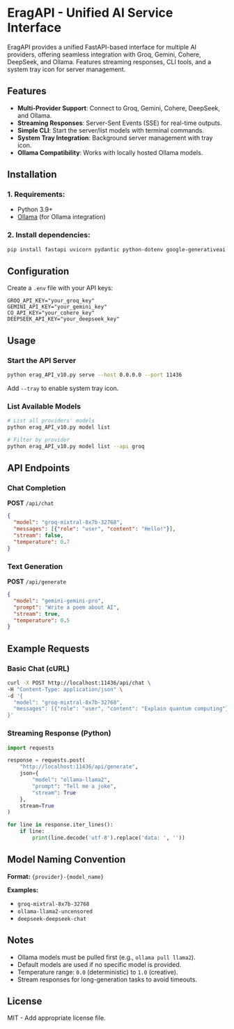 # EragAPI - Unified AI Service Interface

EragAPI provides a unified FastAPI-based interface for multiple AI providers, offering seamless integration with Groq, Gemini, Cohere, DeepSeek, and Ollama. Features streaming responses, CLI tools, and a system tray icon for server management.

## Features
- **Multi-Provider Support**: Connect to Groq, Gemini, Cohere, DeepSeek, and Ollama.
- **Streaming Responses**: Server-Sent Events (SSE) for real-time outputs.
- **Simple CLI**: Start the server/list models with terminal commands.
- **System Tray Integration**: Background server management with tray icon.
- **Ollama Compatibility**: Works with locally hosted Ollama models.

## Installation
### 1. Requirements:
- Python 3.9+
- [Ollama](https://ollama.ai/) (for Ollama integration)

### 2. Install dependencies:
```bash
pip install fastapi uvicorn pydantic python-dotenv google-generativeai cohere requests pystray pillow groq openai
```

## Configuration
Create a `.env` file with your API keys:

```env
GROQ_API_KEY="your_groq_key"
GEMINI_API_KEY="your_gemini_key"
CO_API_KEY="your_cohere_key"
DEEPSEEK_API_KEY="your_deepseek_key"
```

## Usage
### Start the API Server
```bash
python erag_API_v10.py serve --host 0.0.0.0 --port 11436
```
Add `--tray` to enable system tray icon.

### List Available Models
```bash
# List all providers' models
python erag_API_v10.py model list

# Filter by provider
python erag_API_v10.py model list --api groq
```

## API Endpoints
### Chat Completion
**POST** `/api/chat`

```json
{
  "model": "groq-mixtral-8x7b-32768",
  "messages": [{"role": "user", "content": "Hello!"}],
  "stream": false,
  "temperature": 0.7
}
```

### Text Generation
**POST** `/api/generate`

```json
{
  "model": "gemini-gemini-pro",
  "prompt": "Write a poem about AI",
  "stream": true,
  "temperature": 0.5
}
```

## Example Requests
### Basic Chat (cURL)
```bash
curl -X POST http://localhost:11436/api/chat \
-H "Content-Type: application/json" \
-d '{
  "model": "groq-mixtral-8x7b-32768",
  "messages": [{"role": "user", "content": "Explain quantum computing"}]
}'
```

### Streaming Response (Python)
```python
import requests

response = requests.post(
    "http://localhost:11436/api/generate",
    json={
        "model": "ollama-llama2",
        "prompt": "Tell me a joke",
        "stream": True
    },
    stream=True
)

for line in response.iter_lines():
    if line:
        print(line.decode('utf-8').replace('data: ', ''))
```

## Model Naming Convention
**Format:** `{provider}-{model_name}`

**Examples:**
- `groq-mixtral-8x7b-32768`
- `ollama-llama2-uncensored`
- `deepseek-deepseek-chat`

## Notes
- Ollama models must be pulled first (e.g., `ollama pull llama2`).
- Default models are used if no specific model is provided.
- Temperature range: `0.0` (deterministic) to `1.0` (creative).
- Stream responses for long-generation tasks to avoid timeouts.

## License
MIT - Add appropriate license file.
